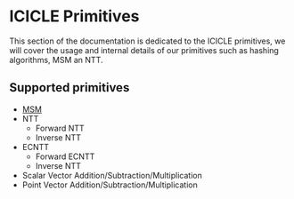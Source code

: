 # ICICLE Primitives

This section of the documentation is dedicated to the ICICLE primitives, we will cover the usage and internal details of our primitives such as hashing algorithms, MSM an NTT.


## Supported primitives


- [MSM](./msm)
- NTT
    - Forward NTT
    - Inverse NTT
- ECNTT
    - Forward ECNTT
    - Inverse NTT
- Scalar Vector Addition/Subtraction/Multiplication
- Point Vector Addition/Subtraction/Multiplication